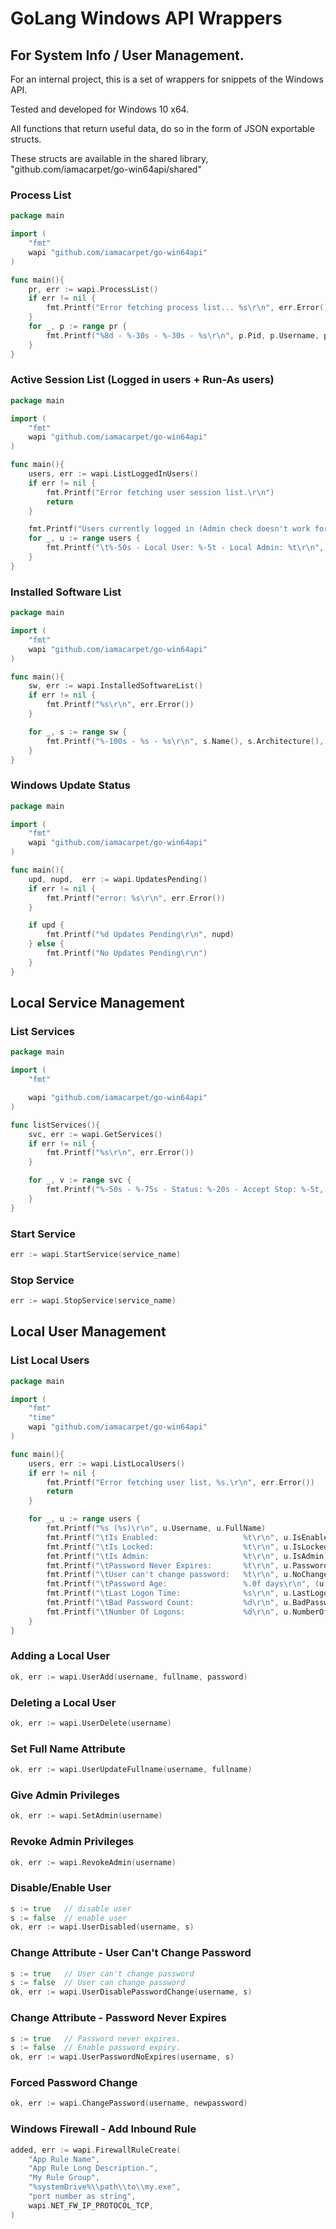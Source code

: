 # GoLang Windows API Wrappers
## For System Info / User Management.
For an internal project, this is a set of wrappers for snippets of the Windows API.

Tested and developed for Windows 10 x64.

All functions that return useful data, do so in the form of JSON exportable structs.

These structs are available in the shared library, "github.com/iamacarpet/go-win64api/shared"

### Process List
```go
package main

import (
    "fmt"
    wapi "github.com/iamacarpet/go-win64api"
)

func main(){
    pr, err := wapi.ProcessList()
    if err != nil {
        fmt.Printf("Error fetching process list... %s\r\n", err.Error())
    }
    for _, p := range pr {
        fmt.Printf("%8d - %-30s - %-30s - %s\r\n", p.Pid, p.Username, p.Executable, p.Fullpath)
    }
}
```

### Active Session List (Logged in users + Run-As users)
```go
package main

import (
    "fmt"
    wapi "github.com/iamacarpet/go-win64api"
)

func main(){
    users, err := wapi.ListLoggedInUsers()
    if err != nil {
        fmt.Printf("Error fetching user session list.\r\n")
        return
    }

    fmt.Printf("Users currently logged in (Admin check doesn't work for AD Accounts):\r\n")
    for _, u := range users {
        fmt.Printf("\t%-50s - Local User: %-5t - Local Admin: %t\r\n", u.FullUser(), u.LocalUser, u.LocalAdmin)
    }
}
```

### Installed Software List
```go
package main

import (
    "fmt"
    wapi "github.com/iamacarpet/go-win64api"
)

func main(){
    sw, err := wapi.InstalledSoftwareList()
    if err != nil {
        fmt.Printf("%s\r\n", err.Error())
    }

    for _, s := range sw {
        fmt.Printf("%-100s - %s - %s\r\n", s.Name(), s.Architecture(), s.Version())
    }
}
```

### Windows Update Status
```go
package main

import (
    "fmt"
    wapi "github.com/iamacarpet/go-win64api"
)

func main(){
    upd, nupd,  err := wapi.UpdatesPending()
    if err != nil {
        fmt.Printf("error: %s\r\n", err.Error())
    }

    if upd {
        fmt.Printf("%d Updates Pending\r\n", nupd)
    } else {
        fmt.Printf("No Updates Pending\r\n")
    }
}
```

## Local Service Management
### List Services
```go
package main

import (
    "fmt"

    wapi "github.com/iamacarpet/go-win64api"
)

func listServices(){
    svc, err := wapi.GetServices()
    if err != nil {
        fmt.Printf("%s\r\n", err.Error())
    }

    for _, v := range svc {
        fmt.Printf("%-50s - %-75s - Status: %-20s - Accept Stop: %-5t, Running Pid: %d\r\n", v.SCName, v.DisplayName, v.StatusText, v.AcceptStop, v.RunningPid)
    }
}
```
### Start Service
```go
err := wapi.StartService(service_name)
```
### Stop Service
```go
err := wapi.StopService(service_name)
```

## Local User Management
### List Local Users
```go
package main

import (
    "fmt"
    "time"
    wapi "github.com/iamacarpet/go-win64api"
)

func main(){
    users, err := wapi.ListLocalUsers()
    if err != nil {
        fmt.Printf("Error fetching user list, %s.\r\n", err.Error())
        return
    }

    for _, u := range users {
        fmt.Printf("%s (%s)\r\n", u.Username, u.FullName)
        fmt.Printf("\tIs Enabled:                   %t\r\n", u.IsEnabled)
        fmt.Printf("\tIs Locked:                    %t\r\n", u.IsLocked)
        fmt.Printf("\tIs Admin:                     %t\r\n", u.IsAdmin)
        fmt.Printf("\tPassword Never Expires:       %t\r\n", u.PasswordNeverExpires)
        fmt.Printf("\tUser can't change password:   %t\r\n", u.NoChangePassword)
        fmt.Printf("\tPassword Age:                 %.0f days\r\n", (u.PasswordAge.Hours()/24))
        fmt.Printf("\tLast Logon Time:              %s\r\n", u.LastLogon.Format(time.RFC850))
        fmt.Printf("\tBad Password Count:           %d\r\n", u.BadPasswordCount)
        fmt.Printf("\tNumber Of Logons:             %d\r\n", u.NumberOfLogons)
    }
}
```
### Adding a Local User
```go
ok, err := wapi.UserAdd(username, fullname, password)
```
### Deleting a Local User
```go
ok, err := wapi.UserDelete(username)
```
### Set Full Name Attribute
```go
ok, err := wapi.UserUpdateFullname(username, fullname)
```
### Give Admin Privileges
```go
ok, err := wapi.SetAdmin(username)
```
### Revoke Admin Privileges
```go
ok, err := wapi.RevokeAdmin(username)
```
### Disable/Enable User
```go
s := true   // disable user
s := false  // enable user
ok, err := wapi.UserDisabled(username, s)
```
### Change Attribute - User Can't Change Password
```go
s := true   // User can't change password
s := false  // User can change password
ok, err := wapi.UserDisablePasswordChange(username, s)
```
### Change Attribute - Password Never Expires
```go
s := true   // Password never expires.
s := false  // Enable password expiry.
ok, err := wapi.UserPasswordNoExpires(username, s)
```
### Forced Password Change
```go
ok, err := wapi.ChangePassword(username, newpassword)
```

### Windows Firewall - Add Inbound Rule
```go
added, err := wapi.FirewallRuleCreate(
	"App Rule Name",
	"App Rule Long Description.",
	"My Rule Group",
	"%systemDrive%\\path\\to\\my.exe",
	"port number as string",
	wapi.NET_FW_IP_PROTOCOL_TCP,
)
```